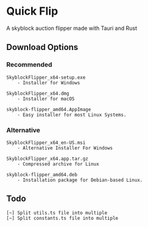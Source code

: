 # Quick Flip

A skyblock auction flipper made with Tauri and Rust

## Download Options

### Recommended

```
SkyblockFlipper_x64-setup.exe
    - Installer for Windows

SkyblockFlipper_x64.dmg
    - Installer for macOS

skyblock-flipper_amd64.AppImage
    - Easy installer for most Linux Systems.
```

### Alternative

```
SkyblockFlipper_x64_en-US.msi
    - Alternative Installer For Windows

SkyblockFlipper_x64.app.tar.gz
    - Compressed archive for Linux

skyblock-flipper_amd64.deb 
    - Installation package for Debian-based Linux.
```


## Todo

```
[~] Split utils.ts file into multiple
[~] Split constants.ts file into multiple
```
